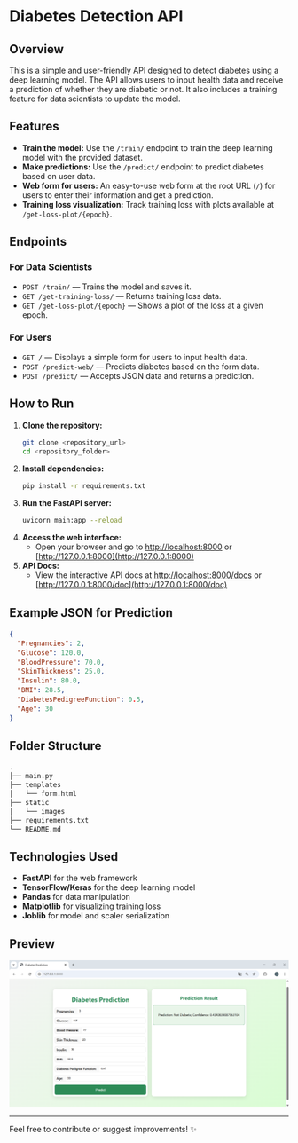 <!-- # Usage
```bash
uvicorn main2:app --reload
```

http://127.0.0.1:8000/api
http://127.0.0.1:8000
http://127.0.0.1:8000/docs
http://127.0.0.1:8000/redoc
formulaire est accessible sur http://127.0.0.1:8000/ et le message JSON sur http://127.0.0.1:8000/api -->

# Diabetes Detection API

## Overview
This is a simple and user-friendly API designed to detect diabetes using a deep learning model. The API allows users to input health data and receive a prediction of whether they are diabetic or not. It also includes a training feature for data scientists to update the model.

## Features
- **Train the model:** Use the `/train/` endpoint to train the deep learning model with the provided dataset.
- **Make predictions:** Use the `/predict/` endpoint to predict diabetes based on user data.
- **Web form for users:** An easy-to-use web form at the root URL (`/`) for users to enter their information and get a prediction.
- **Training loss visualization:** Track training loss with plots available at `/get-loss-plot/{epoch}`.

## Endpoints

### For Data Scientists
- `POST /train/` — Trains the model and saves it.
- `GET /get-training-loss/` — Returns training loss data.
- `GET /get-loss-plot/{epoch}` — Shows a plot of the loss at a given epoch.

### For Users
- `GET /` — Displays a simple form for users to input health data.
- `POST /predict-web/` — Predicts diabetes based on the form data.
- `POST /predict/` — Accepts JSON data and returns a prediction.

## How to Run
1. **Clone the repository:**
   ```bash
   git clone <repository_url>
   cd <repository_folder>
   ```
2. **Install dependencies:**
   ```bash
   pip install -r requirements.txt
   ```
3. **Run the FastAPI server:**
   ```bash
   uvicorn main:app --reload
   ```
4. **Access the web interface:**
   - Open your browser and go to [http://localhost:8000](http://localhost:8000) or [http://127.0.0.1:8000](http://127.0.0.1:8000)
5. **API Docs:**
   - View the interactive API docs at [http://localhost:8000/docs](http://localhost:8000/docs) or [http://127.0.0.1:8000/doc](http://127.0.0.1:8000/doc)

## Example JSON for Prediction
```json
{
  "Pregnancies": 2,
  "Glucose": 120.0,
  "BloodPressure": 70.0,
  "SkinThickness": 25.0,
  "Insulin": 80.0,
  "BMI": 28.5,
  "DiabetesPedigreeFunction": 0.5,
  "Age": 30
}
```

## Folder Structure
```
.
├── main.py
├── templates
│   └── form.html
├── static
│   └── images
├── requirements.txt
└── README.md
```

## Technologies Used
- **FastAPI** for the web framework
- **TensorFlow/Keras** for the deep learning model
- **Pandas** for data manipulation
- **Matplotlib** for visualizing training loss
- **Joblib** for model and scaler serialization


## Preview
![image](images/image.png)

---

Feel free to contribute or suggest improvements! ✨

